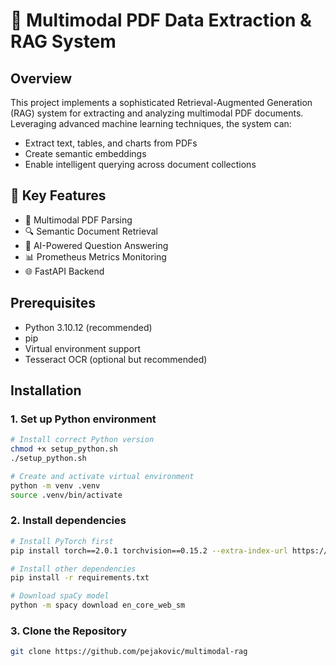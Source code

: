 # 🚀 Multimodal PDF Data Extraction & RAG System

## Overview

This project implements a sophisticated Retrieval-Augmented Generation (RAG) system for extracting and analyzing multimodal PDF documents. Leveraging advanced machine learning techniques, the system can:

- Extract text, tables, and charts from PDFs
- Create semantic embeddings
- Enable intelligent querying across document collections

## 🌟 Key Features

- 📄 Multimodal PDF Parsing
- 🔍 Semantic Document Retrieval
- 🤖 AI-Powered Question Answering
- 📊 Prometheus Metrics Monitoring
- 🌐 FastAPI Backend

## Prerequisites

- Python 3.10.12 (recommended)
- pip
- Virtual environment support
- Tesseract OCR (optional but recommended)

## Installation

### 1. Set up Python environment

```bash
# Install correct Python version
chmod +x setup_python.sh
./setup_python.sh

# Create and activate virtual environment
python -m venv .venv
source .venv/bin/activate
```

### 2. Install dependencies

```bash
# Install PyTorch first
pip install torch==2.0.1 torchvision==0.15.2 --extra-index-url https://download.pytorch.org/whl/rocm5.7

# Install other dependencies
pip install -r requirements.txt

# Download spaCy model
python -m spacy download en_core_web_sm
```

### 3. Clone the Repository

```bash
git clone https://github.com/pejakovic/multimodal-rag
```
